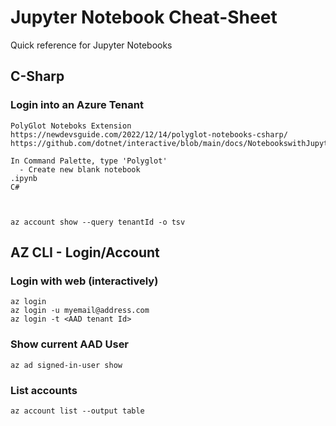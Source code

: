 # Jupyter Notebook Cheat-Sheet

Quick reference for Jupyter Notebooks

## C-Sharp
### Login into an Azure Tenant
```
PolyGlot Noteboks Extension
https://newdevsguide.com/2022/12/14/polyglot-notebooks-csharp/
https://github.com/dotnet/interactive/blob/main/docs/NotebookswithJupyter.md

In Command Palette, type 'Polyglot'
  - Create new blank notebook
.ipynb
C#



az account show --query tenantId -o tsv

```

## AZ CLI - Login/Account

### Login with web (interactively)
```
az login
az login -u myemail@address.com
az login -t <AAD tenant Id>
```
### Show current AAD User
```
az ad signed-in-user show
```
### List accounts
```
az account list --output table
```
